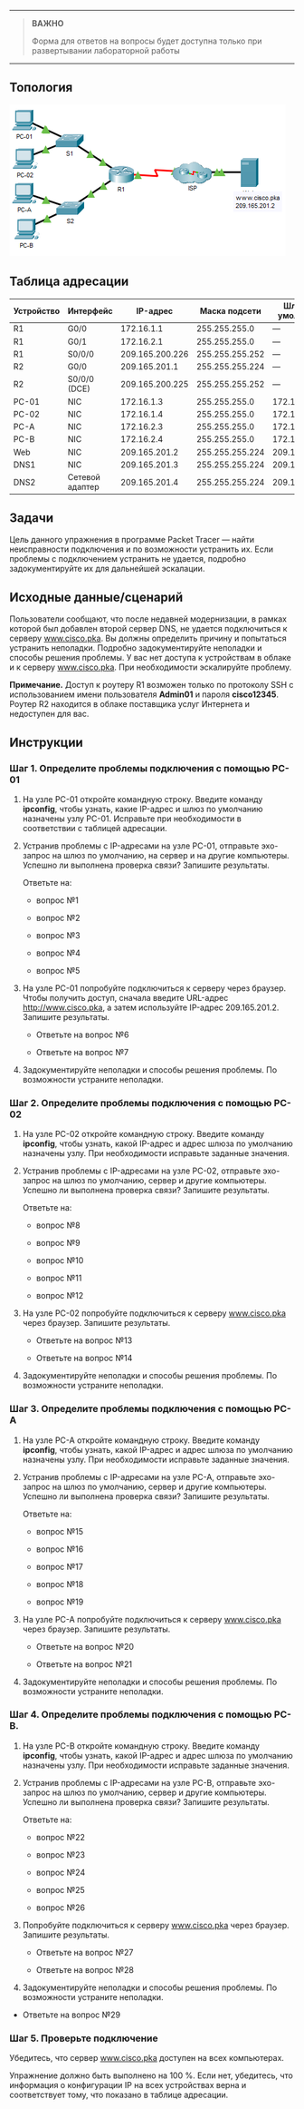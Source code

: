 
---

> **ВАЖНО**
> 
> Форма для ответов на вопросы будет доступна только при развертывании лабораторной работы 

---

## Топология

![](./assets/topology.png)

## Таблица адресации

| Устройство | Интерфейс       | IP-адрес        | Маска подсети   | Шлюз по умолчанию |
|------------|-----------------|-----------------|-----------------|-------------------|
| R1         | G0/0            | 172.16.1.1      | 255.255.255.0   | —                 |
| R1         | G0/1            | 172.16.2.1      | 255.255.255.0   | —                 |
| R1         | S0/0/0          | 209.165.200.226 | 255.255.255.252 | —                 |
| R2         | G0/0            | 209.165.201.1   | 255.255.255.224 | —                 |
| R2         | S0/0/0 (DCE)    | 209.165.200.225 | 255.255.255.252 | —                 |
| PC-01      | NIC             | 172.16.1.3      | 255.255.255.0   | 172.16.1.1        |
| PC-02      | NIC             | 172.16.1.4      | 255.255.255.0   | 172.16.1.1        |
| PC-A       | NIC             | 172.16.2.3      | 255.255.255.0   | 172.16.2.1        |
| PC-B       | NIC             | 172.16.2.4      | 255.255.255.0   | 172.16.2.1        |
| Web        | NIC             | 209.165.201.2   | 255.255.255.224 | 209.165.201.1     |
| DNS1       | NIC             | 209.165.201.3   | 255.255.255.224 | 209.165.201.1     |
| DNS2       | Сетевой адаптер | 209.165.201.4   | 255.255.255.224 | 209.165.201.1     |

## Задачи

Цель данного упражнения в программе Packet Tracer — найти неисправности подключения и по возможности устранить их. Если проблемы с подключением устранить не удается, подробно задокументируйте их для дальнейшей эскалации.

## Исходные данные/сценарий

Пользователи сообщают, что после недавней модернизации, в рамках которой был добавлен второй сервер DNS, не удается подключиться к серверу www.cisco.pka. Вы должны определить причину и попытаться устранить неполадки. Подробно задокументируйте неполадки и способы решения проблемы. У вас нет доступа к устройствам в облаке и к серверу www.cisco.pka. При необходимости эскалируйте проблему.

**Примечание.** Доступ к роутеру R1 возможен только по протоколу SSH с использованием имени пользователя **Admin01** и пароля **cisco12345**. Роутер R2 находится в облаке поставщика услуг Интернета и недоступен для вас.

## Инструкции

### Шаг 1. Определите проблемы подключения с помощью PC-01

1.  На узле PC-01 откройте командную строку. Введите команду **ipconfig**, чтобы узнать, какие IP-адрес и шлюз по умолчанию назначены узлу PC-01. Исправьте при необходимости в соответствии с таблицей адресации.

2.  Устранив проблемы с IP-адресами на узле PC-01, отправьте эхо-запрос на шлюз по умолчанию, на сервер и на другие компьютеры. Успешно ли выполнена проверка связи? Запишите результаты.

    Ответьте на:

    - вопрос №1

    - вопрос №2

    - вопрос №3

    - вопрос №4

    - вопрос №5

3.  На узле PC-01 попробуйте подключиться к серверу через браузер. Чтобы получить доступ, сначала введите URL-адрес http://www.cisco.pka, а затем используйте IP-адрес 209.165.201.2. Запишите результаты.

    - Ответьте на вопрос №6

    - Ответьте на вопрос №7

4.  Задокументируйте неполадки и способы решения проблемы. По возможности устраните неполадки.

### Шаг 2. Определите проблемы подключения с помощью PC-02

1.  На узле PC-02 откройте командную строку. Введите команду **ipconfig**, чтобы узнать, какой IP-адрес и адрес шлюза по умолчанию назначены узлу. При необходимости исправьте заданные значения.

2.  Устранив проблемы с IP-адресами на узле PC-02, отправьте эхо-запрос на шлюз по умолчанию, сервер и другие компьютеры. Успешно ли выполнена проверка связи? Запишите результаты.

    Ответьте на:

    - вопрос №8

    - вопрос №9

    - вопрос №10

    - вопрос №11

    - вопрос №12

3.  На узле PC-02 попробуйте подключиться к серверу www.cisco.pka через браузер. Запишите результаты.

    - Ответьте на вопрос №13

    - Ответьте на вопрос №14

4.  Задокументируйте неполадки и способы решения проблемы. По возможности устраните неполадки.

### Шаг 3. Определите проблемы подключения с помощью PC-А

1.  На узле PC-A откройте командную строку. Введите команду **ipconfig**, чтобы узнать, какой IP-адрес и адрес шлюза по умолчанию назначены узлу. При необходимости исправьте заданные значения.

2.  Устранив проблемы с IP-адресами на узле PC-A, отправьте эхо-запрос на шлюз по умолчанию, сервер и другие компьютеры. Успешно ли выполнена проверка связи? Запишите результаты.

    Ответьте на:

    - вопрос №15

    - вопрос №16

    - вопрос №17

    - вопрос №18

    - вопрос №19

3.  На узле PC-A попробуйте подключиться к серверу www.cisco.pka через браузер. Запишите результаты.

    - Ответьте на вопрос №20

    - Ответьте на вопрос №21

4. Задокументируйте неполадки и способы решения проблемы. По возможности устраните неполадки.

### Шаг 4. Определите проблемы подключения с помощью PC-В.

1.  На узле PC-B откройте командную строку. Введите команду **ipconfig**, чтобы узнать, какой IP-адрес и адрес шлюза по умолчанию назначены узлу. При необходимости исправьте заданные значения.

2.  Устранив проблемы с IP-адресами на узле PC-B, отправьте эхо-запрос на шлюз по умолчанию, сервер и другие компьютеры. Успешно ли выполнена проверка связи? Запишите результаты.

    Ответьте на:

    - вопрос №22

    - вопрос №23

    - вопрос №24

    - вопрос №25

    - вопрос №26

3.  Попробуйте подключиться к серверу www.cisco.pka через браузер. Запишите результаты.

    - Ответьте на вопрос №27

    - Ответьте на вопрос №28

4.  Задокументируйте неполадки и способы решения проблемы. По возможности устраните неполадки.

- Ответьте на вопрос №29

### Шаг 5. Проверьте подключение

Убедитесь, что сервер www.cisco.pka доступен на всех компьютерах.

Упражнение должно быть выполнено на 100 %. Если нет, убедитесь, что информация о конфигурации IP на всех устройствах верна и соответствует тому, что показано в таблице адресации.

<!-- [Скачать файл Packet Tracer для локального запуска](./assets/17.7.6-lab.pka) -->
